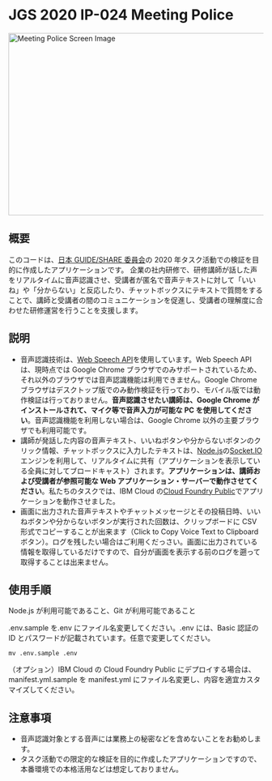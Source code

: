 # JGS 2020 IP-024 Meeting Police

<img src="https://user-images.githubusercontent.com/23325882/86427041-21194d00-bd24-11ea-8480-11e34c0ca1fe.gif" alt="Meeting Police Screen Image" width="576" height="360">

## 概要

このコードは、[日本 GUIDE/SHARE 委員会](http://www.uken.or.jp/jgs/news/index.html)の 2020 年タスク活動での検証を目的に作成したアプリケーションです。
企業の社内研修で、研修講師が話した声をリアルタイムに音声認識させ、受講者が匿名で音声テキストに対して「いいね」や「分からない」と反応したり、チャットボックスにテキストで質問をすることで、講師と受講者の間のコミュニケーションを促進し、受講者の理解度に合わせた研修運営を行うことを支援します。

## 説明

- 音声認識技術は、[Web Speech API](https://developer.mozilla.org/ja/docs/Web/API/Web_Speech_API)を使用しています。Web Speech API は、現時点では Google Chrome ブラウザでのみサポートされているため、それ以外のブラウザでは音声認識機能は利用できません。Google Chrome ブラウザはデスクトップ版でのみ動作検証を行っており、モバイル版では動作検証は行っておりません。**音声認識させたい講師は、Google Chrome がインストールされて、マイク等で音声入力が可能な PC を使用してください**。音声認識機能を利用しない場合は、Google Chrome 以外の主要ブラウザでも利用可能です。
- 講師が発話した内容の音声テキスト、いいねボタンや分からないボタンのクリック情報、チャットボックスに入力したテキストは、[Node.js](https://nodejs.org/ja/)の[Socket.IO](https://socket.io/)エンジンを利用して、リアルタイムに共有（アプリケーションを表示している全員に対してブロードキャスト）されます。**アプリケーションは、講師および受講者が参照可能な Web アプリケーション・サーバーで動作させてください**。私たちのタスクでは、IBM Cloud の[Cloud Foundry Public](https://www.ibm.com/jp-ja/cloud/cloud-foundry)でアプリケーションを動作させました。
- 画面に出力された音声テキストやチャットメッセージとその投稿日時、いいねボタンや分からないボタンが実行された回数は、クリップボードに CSV 形式でコピーすることが出来ます（Click to Copy Voice Text to Clipboard ボタン）。ログを残したい場合はご利用くだっさい。画面に出力されている情報を取得しているだけですので、自分が画面を表示する前のログを遡って取得することは出来ません。

## 使用手順

Node.js が利用可能であること、Git が利用可能であること

.env.sample を.env にファイル名変更してください。.env には、Basic 認証の ID とパスワードが記載されています。任意で変更してください。

```
mv .env.sample .env
```

（オプション）IBM Cloud の Cloud Foundry Public にデプロイする場合は、manifest.yml.sample を manifest.yml にファイル名変更し、内容を適宜カスタマイズしてください。

## 注意事項

- 音声認識対象とする音声には業務上の秘密などを含めないことをお勧めします。
- タスク活動での限定的な検証を目的に作成したアプリケーションですので、本番環境での本格活用などは想定しておりません。
